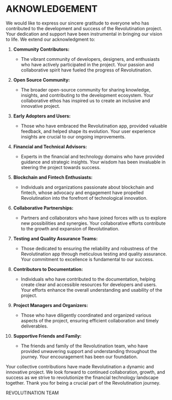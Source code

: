 # AKNOWLEDGEMENT

We would like to express our sincere gratitude to everyone who has contributed to the development and success of the Revolutination project. Your dedication and support have been instrumental in bringing our vision to life. We extend our acknowledgment to:

1. **Community Contributors:**
   - The vibrant community of developers, designers, and enthusiasts who have actively participated in the project. Your passion and collaborative spirit have fueled the progress of Revolutination.

2. **Open Source Community:**
   - The broader open-source community for sharing knowledge, insights, and contributing to the development ecosystem. Your collaborative ethos has inspired us to create an inclusive and innovative project.

3. **Early Adopters and Users:**
   - Those who have embraced the Revolutination app, provided valuable feedback, and helped shape its evolution. Your user experience insights are crucial to our ongoing improvements.

4. **Financial and Technical Advisors:**
   - Experts in the financial and technology domains who have provided guidance and strategic insights. Your wisdom has been invaluable in steering the project towards success.

5. **Blockchain and Fintech Enthusiasts:**
   - Individuals and organizations passionate about blockchain and fintech, whose advocacy and engagement have propelled Revolutination into the forefront of technological innovation.

6. **Collaborative Partnerships:**
   - Partners and collaborators who have joined forces with us to explore new possibilities and synergies. Your collaborative efforts contribute to the growth and expansion of Revolutination.

7. **Testing and Quality Assurance Teams:**
   - Those dedicated to ensuring the reliability and robustness of the Revolutination app through meticulous testing and quality assurance. Your commitment to excellence is fundamental to our success.

8. **Contributors to Documentation:**
   - Individuals who have contributed to the documentation, helping create clear and accessible resources for developers and users. Your efforts enhance the overall understanding and usability of the project.

9. **Project Managers and Organizers:**
   - Those who have diligently coordinated and organized various aspects of the project, ensuring efficient collaboration and timely deliverables.

10. **Supportive Friends and Family:**
    - The friends and family of the Revolutination team, who have provided unwavering support and understanding throughout the journey. Your encouragement has been our foundation.

Your collective contributions have made Revolutination a dynamic and innovative project. We look forward to continued collaboration, growth, and success as we strive to revolutionize the financial technology landscape together. Thank you for being a crucial part of the Revolutination journey.

REVOLUTINATION TEAM 

